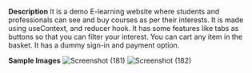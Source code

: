 **Description**
It is a demo E-learning website where students and professionals can see and buy courses as per their interests.
It is made using useContext, and reducer hook.
It has some features like tabs as buttons so that you can filter your interest.
You can cart any item in the basket.
It has a dummy sign-in and payment option.

**Sample Images**
![Screenshot (181)](https://github.com/SoumikMondal01/E-Learning-Website/assets/92713685/1d088023-8690-4dde-acaa-be367a14e6b6)
![Screenshot (182)](https://github.com/SoumikMondal01/E-Learning-Website/assets/92713685/b035eaeb-eaa3-463c-b186-5bfb7a70ab31)
